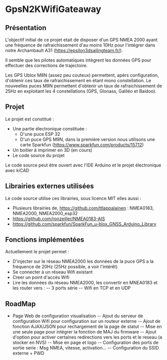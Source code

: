 # GpsN2KWifiGateaway

## Présentation

L'objectif initial de ce projet etait de disposer d'un GPS NMEA 2000 ayant une fréquence de rafraichissement d'au moins 10Hz pour l'intégrer dans notre Archambault A31 (https://epsilon3dsailingteam.fr/).

Il semble que les pilotes automatiques intègrent les données GPS pour effectuer des corrections de trajectoire.

Les GPS Ublox M8N (assez peu couteux) permettent, apèrs configuration, d'obtenir ces taux de rafraichissement en étant mono constellation.
Le nouveelles puces M9N permettent d'obtenir un taux de rafraichissement de 25Hz en exploitant les 4 constellations (GPS, Glonass, Galiléo et Baidoo).


## Projet

Le projet est constitué : 
- Une partie électronique constituée :
  - D'une puce ESP 32 
  - D'un puce GPS M9N, dans la première version nous utilisons une carte Sparkfun (https://www.sparkfun.com/products/15712)
- Un boitier à imprimer en 3D (en cours)
- Le code source du projet

Le code source peut être ouvert avec l'IDE Arduino et le projet électronique avec kiCAD

## Librairies externes utilisées

Le code source utilise ces librairies, sous licence MIT elles aussi :
- Plusieurs librairies de, https://github.com/ttlappalainen : NMEA0183, NMEA2000, NMEA2000_esp32
- https://github.com/ronzeiller/NMEA0183-AIS
- https://github.com/sparkfun/SparkFun_u-blox_GNSS_Arduino_Library

## Fonctions implémentées

Actuellement le projet permet :
- D'injecter sur le réseau NMEA2000 les données de la puce GPS a la fréquence de 20Hz (25Hz possible, a voir l'intérêt)
- Se connecter à un réseau Wifi existant
- Creer un point d'accès Wifi
- Lire les données du réseau NMEA2000, les convertir en MNEA0183 et les router vers :
-- 3 ports série 
-- Wifi en TCP et en UDP

## RoadMap
- Page Web de configuration visualisation
-- Ajout du serveur de configuration Wifi pour configuration sur un routeur externe
-- Ajout de fonction AJAX/JSON pour rechargement de la page de statut
-- Mise en une seule page pour intégrer la fonction de MAJ du firmware
-- Ajout d'option pour activer certaines redirections vers les ports et le reseau (a stocker en NVS)
-- Mise en page et logo
-- Configuration des ports de sortie serie : Msg NMEA, vitesse, activation...
-- Configuration du SSID externe + PWD

